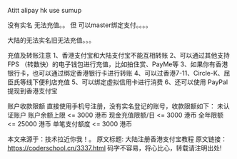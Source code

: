 Atitt alipay hk use sumup

没有实名 无法充值。。
但 可以master绑定支付。。。。
 

大陆的无法实名旧无法充值。。。



充值及转账注意 1、香港支付宝和大陆支付宝不能互相转账 2、可以通过其他支持 FPS （转数快）的电子钱包进行充值，比如拍住赏、PayMe等 3、如果你有香港银行卡，也可以通过绑定香港银行卡进行转账 4、可以过香港7-11、Circle-K、屈臣氏等线下便利店充值 5、可以绑定虚拟信用卡进行消费 6、还可以使用 PayPal 提现到香港支付宝

账户收款限额 直接使用手机号注册，没有实名登记的账号，收款限额如下： 未认证账户 账户余额上限 <= 3000 港币 现金充值限额/日 <= 3000 港币 全年限额 <= 25000 港币 单笔支付额度 <= 3000 港币

本文来源于：技术拉近你我！。
原文标题: 大陆注册香港支付宝教程
原文链接：https://coderschool.cn/3337.html
码字不容易，将心比心，转载请注明出处!
